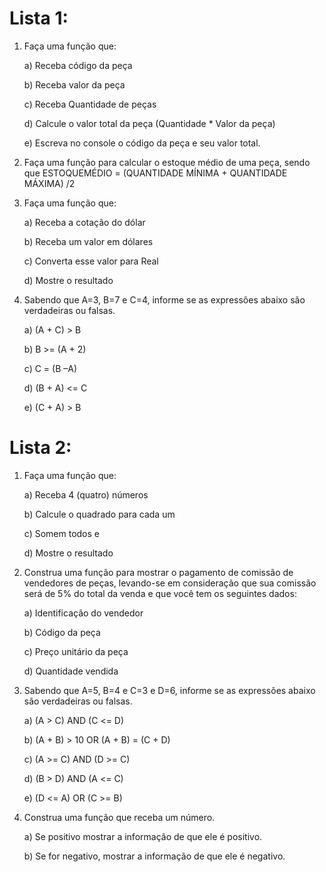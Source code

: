 # Lista 1: 

1. Faça uma função que:

     a) Receba código da peça

     b) Receba valor da peça

     c) Receba Quantidade de peças

     d) Calcule o valor total da peça (Quantidade * Valor da peça)

     e) Escreva no console o código da peça e seu valor total.



2. Faça uma função para calcular o estoque médio de uma peça, sendo que ESTOQUEMÉDIO = (QUANTIDADE MÍNIMA + QUANTIDADE MÁXIMA) /2


3. Faça uma função que:

     a) Receba a cotação do dólar

     b) Receba um valor em dólares

     c) Converta esse valor para Real

     d) Mostre o resultado



4. Sabendo que A=3, B=7 e C=4, informe se as expressões abaixo são verdadeiras ou falsas.

     a) (A + C) > B           

     b) B >= (A + 2)         

     c) C = (B –A)            

     d) (B + A) <= C         

     e) (C + A) > B  

# Lista 2:

1. Faça uma função que:

     a) Receba 4 (quatro) números

     b) Calcule o quadrado para cada um

     c) Somem todos e

     d) Mostre o resultado



2. Construa uma função para mostrar o pagamento de comissão de vendedores de peças, levando-se em consideração que sua comissão será de 5% do total da venda e que você tem os seguintes dados:

     a) Identificação do vendedor

     b) Código da peça

     c) Preço unitário da peça

     d) Quantidade vendida



3. Sabendo que A=5, B=4 e C=3 e D=6, informe se as expressões abaixo são verdadeiras ou falsas.

     a) (A > C) AND (C <= D)                       

     b) (A + B) > 10 OR (A + B) = (C + D)                 

     c) (A >= C) AND (D >= C)                   

     d) (B > D) AND (A <= C)                     

     e) (D <= A) OR (C >= B)                      

 

4. Construa uma função que receba um número.

     a) Se positivo mostrar a informação de que ele é positivo.

     b) Se for negativo, mostrar a informação de que ele é negativo.
